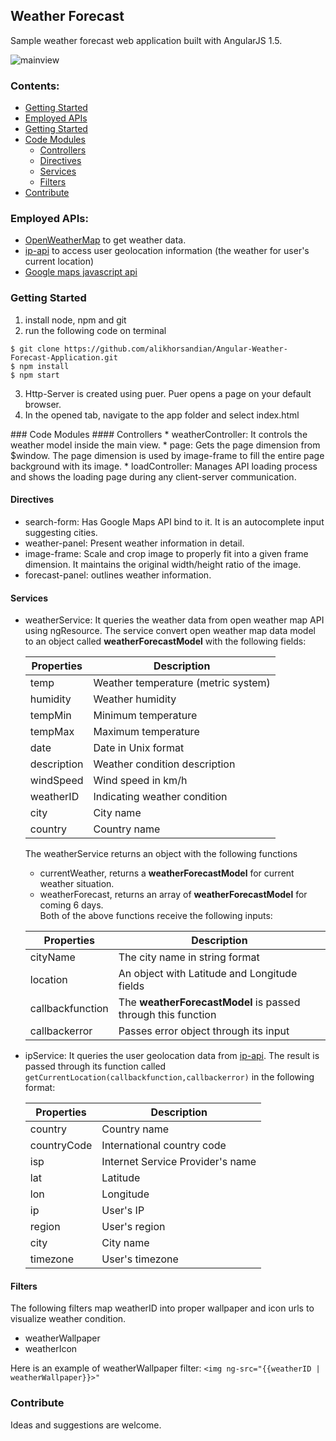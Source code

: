 ## Weather Forecast  
Sample weather forecast web application built with AngularJS 1.5.

![mainview](https://github.com/alikhorsandian/weatherForecast/blob/master/doc/img/mainview.png)

### Contents:
* [Getting Started](#getting-started)
* [Employed APIs](#employed-apis)
* [Getting Started](#getting-started)
* [Code Modules](#code-modules)
  * [Controllers](#controllers)
  * [Directives](#directives)
  * [Services](#services)
  * [Filters](#filters)
* [Contribute](#contribute)


<!--### Demo
You can find a demo [here](https://readmoreabout.me/projects/weatherForecast).-->
### Employed APIs:  
* [OpenWeatherMap](http://openweathermap.org) to get weather data.
* [ip-api](http://ip-api.com) to access user geolocation information (the weather for user's current location)
* [Google maps javascript api](https://developers.google.com/maps/documentation/javascript/examples/places-autocomplete)  

### Getting Started
1. install node, npm and git
2. run the following code on terminal
```
$ git clone https://github.com/alikhorsandian/Angular-Weather-Forecast-Application.git
$ npm install
$ npm start
```
<ol start="3">
  <li>Http-Server is created using puer. Puer opens a page on your default browser.</li>
  <li>In the opened tab, navigate to the app folder and select index.html</li>
</ol>
### Code Modules
#### Controllers
* weatherController: It controls the weather model inside the main view. 
* page: Gets the page dimension from $window. The page dimension is used by image-frame to fill the entire page background with its image. 
* loadController: Manages API loading process and shows the loading page during any client-server communication. 

#### Directives
* search-form: Has Google Maps API bind to it. It is an autocomplete input suggesting cities. 
* weather-panel: Present weather information in detail.
* image-frame: Scale and crop image to properly fit into a given frame dimension. It maintains the original width/height ratio of the image.
* forecast-panel: outlines weather information.

#### Services
* weatherService: It queries the weather data from open weather map API using ngResource. The service convert open weather map data model to an object called **weatherForecastModel** with the following fields:

  |Properties|Description|
  |----------|-----------|
  |temp|Weather temperature (metric system)|
  |humidity|Weather humidity|
  |tempMin|Minimum temperature|
  |tempMax|Maximum temperature|
  |date|Date in Unix format|
  |description|Weather condition description|
  |windSpeed|Wind speed in km/h|
  |weatherID|Indicating weather condition|
  |city|City name|
  |country|Country name|

  The weatherService returns an object with the following functions
    * currentWeather, returns a **weatherForecastModel** for current weather situation.
    * weatherForecast, returns an array of **weatherForecastModel** for coming 6 days.  
    Both of the above functions receive the following inputs:
    
    |Properties|Description|
    |----------|-----------|
    |cityName|The city name in string format|
    |location|An object with Latitude and Longitude fields|
    |callbackfunction|The **weatherForecastModel** is passed through this function|
    |callbackerror|Passes error object through its input|
    
* ipService: It queries the user geolocation data from [ip-api](ip-api.com). The result is passed through its function called `getCurrentLocation(callbackfunction,callbackerror)` in the following format:
  
  |Properties|Description|
  |----------|-----------|
  |country|Country name|
  |countryCode|International country code|
  |isp|Internet Service Provider's name|
  |lat|Latitude|
  |lon|Longitude|
  |ip|User's IP|
  |region|User's region|
  |city|City name|
  |timezone|User's timezone|

#### Filters
The following filters map weatherID into proper wallpaper and icon urls to visualize weather condition.
* weatherWallpaper
* weatherIcon

Here is an example of weatherWallpaper filter:
`<img ng-src="{{weatherID | weatherWallpaper}}>"`

### Contribute
Ideas and suggestions are welcome. 




  
    




